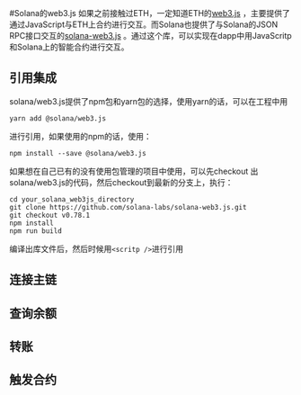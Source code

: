 #Solana的web3.js
如果之前接触过ETH，一定知道ETH的[web3.js](https://github.com/ethereum/web3.js/) ，主要提供了通过JavaScript与ETH上合约进行交互。而Solana也提供了与Solana的JSON RPC接口交互的[solana-web3.js](https://github.com/solana-labs/solana-web3.js) 。通过这个库，可以实现在dapp中用JavaScritp和Solana上的智能合约进行交互。

## 引用集成
solana/web3.js提供了npm包和yarn包的选择，使用yarn的话，可以在工程中用

    yarn add @solana/web3.js

进行引用，如果使用的npm的话，使用：

    npm install --save @solana/web3.js

如果想在自己已有的没有使用包管理的项目中使用，可以先checkout 出solana/web3.js的代码，然后checkout到最新的分支上，执行：

    cd your_solana_web3js_directory
    git clone https://github.com/solana-labs/solana-web3.js.git 
    git checkout v0.78.1
    npm install
    npm run build

编译出库文件后，然后时候用`<scritp />`进行引用


 
## 连接主链
## 查询余额
## 转账
## 触发合约

